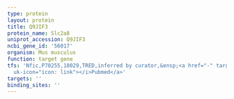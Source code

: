 ```yaml
---
type: protein
layout: protein
title: Q9JIF3
protein_name: Slc2a8
uniprot_accession: Q9JIF3
ncbi_gene_id: '56017'
organism: Mus musculus
function: target gene
tfs: 'Nfic,P70255,18029,TRED,inferred by curator,&ensp;<a href="-" target="_blank"><i
  uk-icon="icon: link"></i>Pubmed</a>'
targets: ''
binding_sites: ''
---
```

